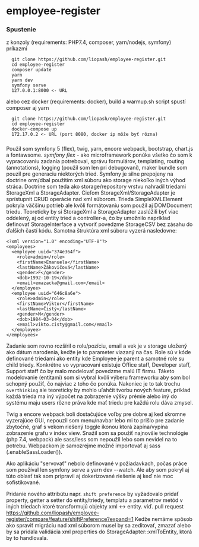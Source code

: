 # employee-register

### Spustenie
z konzoly (requirements: PHP7.4, composer, yarn/nodejs, symfony) príkazmi 
```
  git clone https://github.com/liopash/employee-register.git
  cd employee-register
  composer update
  yarn
  yarn dev
  symfony serve
  127.0.0.1:8000 <- URL
```

alebo cez docker (requirements: docker), build a warmup.sh script spustí composer aj yarn
```
  git clone https://github.com/liopash/employee-register.git
  cd employee-register
  docker-compose up
  172.17.0.2 <- URL (port 8080, docker ip môže byť rôzna)
```

###
Použil som symfony 5 (flex), twig, yarn, encore webpack, bootstrap, chart.js a fontawsome.
*symfony flex* - ako microframework ponúka všetko čo som k vypracovaniu zadania potreboval,
správu formulárov, templating, routing (annotations), logging (použil som len pri debugovaní), 
maker bundle som pouzil pre generaciu niektorých tried. Symfony je silne prepojeny na 
doctrine orm/dbal použitím xml súboru ako storage niekoľko iných výhod stráca. 
Doctrine som teda ako storage/repository vrstvu nahradil triedami StorageXml a StorageAdapter.
Cieľom StorageXml/StorageAdapter je sprístupnit CRUD operácie nad xml súborom. 
Trieda SimpleXMLElement pokryla väčšinu potrieb ale kvôli formátovaniu som použil aj DOMDocument triedu.
Teoreticky by si StorageXml a StorageAdapter zaslúžili byť viac oddelený, aj od entity tried a controller-a, 
čo by umožnilo napríklad definovať StorageInterface a vytvoriť povedzme StorageCSV bez zásahu do ďalších častí kódu.
Samotna štruktúra xml súboru vyzerá nasledovne:
```
<?xml version="1.0" encoding="UTF-8"?>
<employees>
  <employee uuid="374e364f">
    <role>admin</role>
    <firstName>Emanuela</firstName>
    <lastName>Žákovičová</lastName>
    <gender>F</gender>
    <dob>1992-10-19</dob>
    <email>emazacka@gmail.com</email>
  </employee>
  <employee uuid="646c8a6e">
    <role>admin</role>
    <firstName>Viktor</firstName>
    <lastName>Čistý</lastName>
    <gender>M</gender>
    <dob>1984-03-04</dob>
    <email>vikto.cisty@gmail.com</email>
  </employee>
</employees>
```
Zadanie som rovno rozšíril o rolu/pozíciu, email a vek je v storage uložený ako dátum narodenia, kedže je to parameter 
viazaný na čas. Role sú v kóde definované triedami ako entity kde Employee je parent a samotné role su child triedy.
Konkrétne vo vypracovaní existuje Office staff, Developer staff, Support staff čo by malo modelovať povedzme 
malú IT firmu. Táketo modelovanie (entitami) som si vybral kvôli výberu frameworku aby som bol schopný použiť,
čo najviac z toho čo ponúka. Nakoniec je to tak trochu `overthinking` ale teoreticky by mohlo uľahčit tvorbu nových 
feature, priklad každá trieda ma iný výpočet na zobrazenie výšky prémie alebo iný do systému maju users rôzne práva
kde mať triedu pre každú rolu dáva zmysel.

Twig a encore webpack boli dostačujúce voľby pre dobre aj ked skromne vyzerajúce GUI, nepouzil som menu/navbar lebo mi to
prišlo pre zadanie zbytočné, graf s vekom riešený toggle ikonou ktorá zapína/vypína zobrazenie grafu v index view.
Snažil som sa použiť najnovšie technológie (php 7.4, webpack) ale sass/less som nepoužil lebo som nevidel na to potrebu.
Webpackom je samozrejme možné importovať aj sass (.enableSassLoader()).

Ako aplikáciu "servovať" nebolo definované v požiadavkach, počas práce som používal len symfony serve a yarn dev --watch.
Ale aby som pokryl aj túto oblasť tak som pripravil aj dokerizované riešenie aj keď nie moc sofistikované.

Pridanie nového attribútu napr. `shift preference` by vyžadovalo pridať property, getter a setter do entity/triedy, templatu a parametrov metód v iných triedach ktoré transformujú objekty xml <-> entity.
viď. pull request https://github.com/liopash/employee-register/compare/feature/shiftPreference?expand=1
Kedže nemáme spôsob ako spraviť migráciu nad xml súborom musel by sa zeditovať, zmazať alebo by sa pridala validácia xml 
properties do StorageAdapter::xmlToEntity, ktorá by to handlovala.

